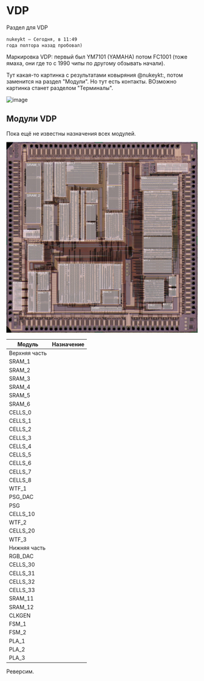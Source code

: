 # VDP

Раздел для VDP

```
nukeykt — Сегодня, в 11:49
года полтора назад пробовал)
```

Маркировка VDP: первый был YM7101 (YAMAHA) потом FC1001 (тоже ямаха, они где то с 1990 чипы по другому обзывать начали).

Тут какая-то картинка с результатами ковыряния @nukeykt:, потом заменится на раздел "Модули". Но тут есть контакты. ВОзможно картинка станет разделом "Терминалы".

![image](https://user-images.githubusercontent.com/5828819/176869971-76b85399-3c73-4903-aa8d-abc61f7090d7.png)

## Модули VDP

Пока ещё не известны назначения всех модулей.

![VDP_Modules](VDP_Modules_Image_annotated.jpg)

|Модуль|Назначение|
|---|---|
|Верхняя часть||
|SRAM_1| |
|SRAM_2| |
|SRAM_3| |
|SRAM_4| |
|SRAM_5| |
|SRAM_6| |
|CELLS_0| |
|CELLS_1| |
|CELLS_2| |
|CELLS_3| |
|CELLS_4| |
|CELLS_5| |
|CELLS_6| |
|CELLS_7| |
|CELLS_8| |
|WTF_1| |
|PSG_DAC| |
|PSG| |
|CELLS_10| |
|WTF_2| |
|CELLS_20| |
|WTF_3| |
|Нижняя часть||
|RGB_DAC| |
|CELLS_30| |
|CELLS_31| |
|CELLS_32| |
|CELLS_33| |
|SRAM_11| |
|SRAM_12| |
|CLKGEN| |
|FSM_1| |
|FSM_2| |
|PLA_1| |
|PLA_2| |
|PLA_3| |

Реверсим.
